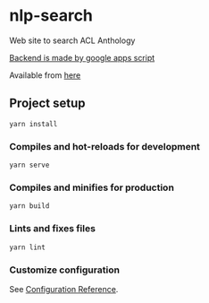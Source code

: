 # nlp-search

Web site to search ACL Anthology

[Backend is made by google apps script](https://github.com/minaph/nlp-search-server)

Available from [here](https://nlp-search-1629364803215.web.app/)

## Project setup
```
yarn install
```

### Compiles and hot-reloads for development
```
yarn serve
```

### Compiles and minifies for production
```
yarn build
```

### Lints and fixes files
```
yarn lint
```

### Customize configuration
See [Configuration Reference](https://cli.vuejs.org/config/).
